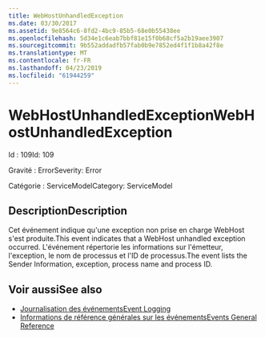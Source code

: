 ```yaml
---
title: WebHostUnhandledException
ms.date: 03/30/2017
ms.assetid: 9e8564c6-8fd2-4bc9-85b5-68e0b55438ee
ms.openlocfilehash: 5d34e1c6eab7bbf81e15f0b68cf5a2b19aee3907
ms.sourcegitcommit: 9b552addadfb57fab0b9e7852ed4f1f1b8a42f8e
ms.translationtype: MT
ms.contentlocale: fr-FR
ms.lasthandoff: 04/23/2019
ms.locfileid: "61944259"
---
```

# <a name="webhostunhandledexception"></a><span data-ttu-id="13016-102">WebHostUnhandledException</span><span class="sxs-lookup"><span data-stu-id="13016-102">WebHostUnhandledException</span></span>
<span data-ttu-id="13016-103">Id : 109</span><span class="sxs-lookup"><span data-stu-id="13016-103">Id: 109</span></span>  
  
 <span data-ttu-id="13016-104">Gravité : Error</span><span class="sxs-lookup"><span data-stu-id="13016-104">Severity: Error</span></span>  
  
 <span data-ttu-id="13016-105">Catégorie : ServiceModel</span><span class="sxs-lookup"><span data-stu-id="13016-105">Category: ServiceModel</span></span>  
  
## <a name="description"></a><span data-ttu-id="13016-106">Description</span><span class="sxs-lookup"><span data-stu-id="13016-106">Description</span></span>  
 <span data-ttu-id="13016-107">Cet événement indique qu'une exception non prise en charge WebHost s'est produite.</span><span class="sxs-lookup"><span data-stu-id="13016-107">This event indicates that a WebHost unhandled exception occurred.</span></span> <span data-ttu-id="13016-108">L'événement répertorie les informations sur l'émetteur, l'exception, le nom de processus et l'ID de processus.</span><span class="sxs-lookup"><span data-stu-id="13016-108">The event lists the Sender Information, exception, process name and process ID.</span></span>  
  
## <a name="see-also"></a><span data-ttu-id="13016-109">Voir aussi</span><span class="sxs-lookup"><span data-stu-id="13016-109">See also</span></span>

- [<span data-ttu-id="13016-110">Journalisation des événements</span><span class="sxs-lookup"><span data-stu-id="13016-110">Event Logging</span></span>](../../../../../docs/framework/wcf/diagnostics/event-logging/index.md)
- [<span data-ttu-id="13016-111">Informations de référence générales sur les événements</span><span class="sxs-lookup"><span data-stu-id="13016-111">Events General Reference</span></span>](../../../../../docs/framework/wcf/diagnostics/event-logging/events-general-reference.md)

